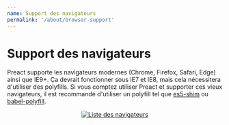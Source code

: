 ```yaml
---
name: Support des navigateurs
permalink: '/about/browser-support'
---
```


# Support des navigateurs

Preact supporte les navigateurs modernes (Chrome, Firefox, Safari, Edge) ainsi que IE9+. Ça devrait fonctionner sous IE7 et IE8, mais cela nécessitera d'utiliser des polyfills. Si vous comptez utiliser Preact et supporter ces vieux navigateurs, il est recommandé d'utiliser un polyfill tel que [es5-shim] ou [babel-polyfill].

<center>
    <a href="https://saucelabs.com/u/preact">
        <img src="https://saucelabs.com/browser-matrix/preact.svg" alt="Liste des navigateurs">
    </a>
</center>


[es5-shim]: https://github.com/es-shims/es5-shim
[babel-polyfill]: https://babeljs.io/docs/usage/polyfill/
